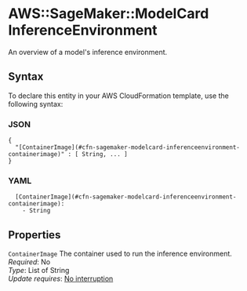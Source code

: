 # AWS::SageMaker::ModelCard InferenceEnvironment<a name="aws-properties-sagemaker-modelcard-inferenceenvironment"></a>

An overview of a model's inference environment\.

## Syntax<a name="aws-properties-sagemaker-modelcard-inferenceenvironment-syntax"></a>

To declare this entity in your AWS CloudFormation template, use the following syntax:

### JSON<a name="aws-properties-sagemaker-modelcard-inferenceenvironment-syntax.json"></a>

```
{
  "[ContainerImage](#cfn-sagemaker-modelcard-inferenceenvironment-containerimage)" : [ String, ... ]
}
```

### YAML<a name="aws-properties-sagemaker-modelcard-inferenceenvironment-syntax.yaml"></a>

```
  [ContainerImage](#cfn-sagemaker-modelcard-inferenceenvironment-containerimage):
    - String
```

## Properties<a name="aws-properties-sagemaker-modelcard-inferenceenvironment-properties"></a>

`ContainerImage` <a name="cfn-sagemaker-modelcard-inferenceenvironment-containerimage"></a>
The container used to run the inference environment\.  
_Required_: No  
_Type_: List of String  
_Update requires_: [No interruption](https://docs.aws.amazon.com/AWSCloudFormation/latest/UserGuide/using-cfn-updating-stacks-update-behaviors.html#update-no-interrupt)
